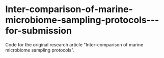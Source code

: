 # Inter-comparison-of-marine-microbiome-sampling-protocols---for-submission
Code for the original research article "Inter-comparison of marine microbiome sampling protocols".
